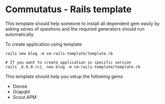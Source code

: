 # Commutatus - Rails template

This template should help someone to install all dependent gem easily by asking series of questions and the required generators should run automatically.

To create application using template

```
rails new blog -m cm-rails-template/template.rb

# If you want to create application in specific version
rails _6.0.0.rc1_ new blog -m cm-rails-template/template.rb
```

This template should help you setup the following gems

- Devise
- Grapqhl
- Scout APM
